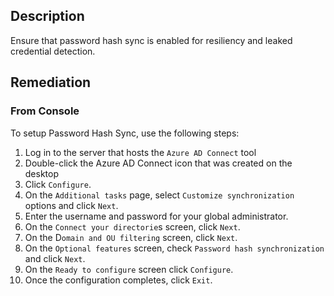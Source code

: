## Description

Ensure that password hash sync is enabled for resiliency and leaked credential detection.


## Remediation

### From Console

To setup Password Hash Sync, use the following steps:

1. Log in to the server that hosts the `Azure AD Connect` tool
2. Double-click the Azure AD Connect icon that was created on the desktop
3. Click `Configure`.
4. On the `Additional tasks` page, select `Customize synchronization `options and
click `Next`.
5. Enter the username and password for your global administrator.
6. On the `Connect your directorie`s screen, click `Next`.
7. On the D`omain and OU filtering` screen, click `Next`.
8. On the `Optional features` screen, check `Password hash synchronization` and
click `Next`.
9. On the `Ready to configure` screen click `Configure`.
10. Once the configuration completes, click `Exit`.